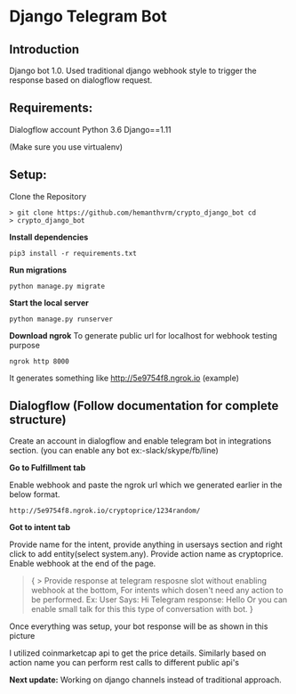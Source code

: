 # Django Telegram Bot 

## Introduction
Django bot 1.0.
Used traditional django webhook style to trigger the response based on dialogflow request.


## Requirements:
Dialogflow account
Python 3.6
Django==1.11

(Make sure you use virtualenv)
## Setup:
 Clone the Repository

    > git clone https://github.com/hemanthvrm/crypto_django_bot cd
    > crypto_django_bot

**Install dependencies**

    pip3 install -r requirements.txt

**Run migrations**

    python manage.py migrate

**Start the local server**

    python manage.py runserver

**Download ngrok**
To generate public url for localhost for webhook testing purpose

    ngrok http 8000

It generates something like  http://5e9754f8.ngrok.io   (example)

## Dialogflow (Follow documentation for complete structure)
Create an account in dialogflow and enable telegram bot in integrations section.
(you can enable any bot ex:-slack/skype/fb/line)

**Go to  Fulfillment tab**

Enable webhook and paste the ngrok url which we generated earlier in the below format.

    http://5e9754f8.ngrok.io/cryptoprice/1234random/

**Got to intent tab**

Provide name for the intent, provide anything in usersays section and right click to add entity(select system.any). 
Provide action name as cryptoprice.
Enable webhook at the end of the page.

> { 
	> 	Provide response at telegram resposne slot without enabling webhook
> at the bottom, For intents which dosen't need any action to be
> performed.
>  Ex: User Says:  Hi
>       Telegram response: Hello 
>       Or you can enable small talk for this this type of conversation with bot. 
>       }

Once everything was setup, your bot response will be as shown in this picture


I utilized coinmarketcap api to get the price details.
Similarly based on action name you can perform rest calls to different public api's


**Next update:**
Working on django channels instead of traditional approach.



 
